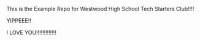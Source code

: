 This is the Example Repo for Westwood High School Tech Starters Club!!!!




YIPPEEE!!



I LOVE YOU!!!!!!!!!!!!!
